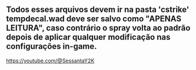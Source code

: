 Todos esses arquivos devem ir na pasta 'cstrike'
tempdecal.wad deve ser salvo como "APENAS LEITURA", caso contrário o spray volta ao padrão depois de aplicar qualquer modificação nas configurações in-game.
--
https://youtube.com/@SessantaY2K
